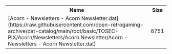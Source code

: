 <table>
<tr><th>Name</th><th>Size</th></tr>
<tr><td>
[Acorn - Newsletters - Acorn Newsletter.dat](https://raw.githubusercontent.com/open-retrogaming-archive/dat-catalog/main/root/basic/TOSEC-PIX/Acorn/Newsletters/Acorn Newsletter/Acorn - Newsletters - Acorn Newsletter.dat)
</td><td>8751</td></tr>
</table>
